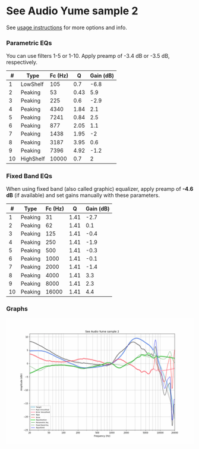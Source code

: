 # See Audio Yume sample 2
See [usage instructions](https://github.com/jaakkopasanen/AutoEq#usage) for more options and info.

### Parametric EQs
You can use filters 1-5 or 1-10. Apply preamp of -3.4 dB or -3.5 dB, respectively.

|   # | Type      |   Fc (Hz) |    Q |   Gain (dB) |
|-----|-----------|-----------|------|-------------|
|   1 | LowShelf  |       105 | 0.7  |        -6.8 |
|   2 | Peaking   |        53 | 0.43 |         5.9 |
|   3 | Peaking   |       225 | 0.6  |        -2.9 |
|   4 | Peaking   |      4340 | 1.84 |         2.1 |
|   5 | Peaking   |      7241 | 0.84 |         2.5 |
|   6 | Peaking   |       877 | 2.05 |         1.1 |
|   7 | Peaking   |      1438 | 1.95 |        -2   |
|   8 | Peaking   |      3187 | 3.95 |         0.6 |
|   9 | Peaking   |      7396 | 4.92 |        -1.2 |
|  10 | HighShelf |     10000 | 0.7  |         2   |

### Fixed Band EQs
When using fixed band (also called graphic) equalizer, apply preamp of **-4.6 dB** (if available) and set gains manually with these parameters.

|   # | Type    |   Fc (Hz) |    Q |   Gain (dB) |
|-----|---------|-----------|------|-------------|
|   1 | Peaking |        31 | 1.41 |        -2.7 |
|   2 | Peaking |        62 | 1.41 |         0.1 |
|   3 | Peaking |       125 | 1.41 |        -0.4 |
|   4 | Peaking |       250 | 1.41 |        -1.9 |
|   5 | Peaking |       500 | 1.41 |        -0.3 |
|   6 | Peaking |      1000 | 1.41 |        -0.1 |
|   7 | Peaking |      2000 | 1.41 |        -1.4 |
|   8 | Peaking |      4000 | 1.41 |         3.3 |
|   9 | Peaking |      8000 | 1.41 |         2.3 |
|  10 | Peaking |     16000 | 1.41 |         4.4 |

### Graphs
![](./See%20Audio%20Yume%20sample%202.png)
